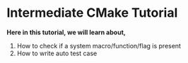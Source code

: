 Intermediate CMake Tutorial
===========================

**Here in this tutorial, we will learn about,**
1. How to check if a system macro/function/flag is present
2. How to write auto test case
